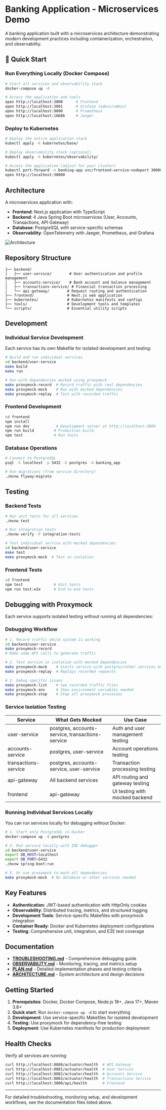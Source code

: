 # Banking Application - Microservices Demo

A banking application built with a microservices architecture demonstrating modern development practices including containerization, orchestration, and observability.

## 🚀 Quick Start

### Run Everything Locally (Docker Compose)
```bash
# Start all services and observability stack
docker-compose up -d

# Access the application and tools
open http://localhost:3000      # Frontend
open http://localhost:3001      # Grafana (admin/admin)
open http://localhost:9090      # Prometheus  
open http://localhost:16686     # Jaeger
```

### Deploy to Kubernetes
```bash
# Deploy the entire application stack
kubectl apply -k kubernetes/base/

# Deploy observability stack (optional)
kubectl apply -k kubernetes/observability/

# Access the application (adjust for your cluster)
kubectl port-forward -n banking-app svc/frontend-service-nodeport 30000:30000
open http://localhost:30000
```

## Architecture

A microservices application with:
- **Frontend**: Next.js application with TypeScript
- **Backend**: 4 Java Spring Boot microservices (User, Accounts, Transactions, API Gateway)
- **Database**: PostgreSQL with service-specific schemas
- **Observability**: OpenTelemetry with Jaeger, Prometheus, and Grafana

![Architecture](./images/microsvc-architecture.png)

## Repository Structure

```
├── backend/
│   ├── user-service/        # User authentication and profile management
│   ├── accounts-service/    # Bank account and balance management
│   ├── transactions-service/ # Financial transaction processing
│   └── api-gateway/        # Request routing and authentication
├── frontend/               # Next.js web application
├── kubernetes/             # Kubernetes manifests and configs
├── tools/                  # Development tools and templates
└── scripts/                # Essential utility scripts
```

## Development

### Individual Service Development
Each service has its own Makefile for isolated development and testing:

```bash
# Build and run individual services
cd backend/user-service
make build
make run

# Run with dependencies mocked using proxymock
make proxymock-record  # Record traffic with real dependencies
make proxymock-mock    # Run with mocked dependencies  
make proxymock-replay  # Test with recorded traffic
```

### Frontend Development
```bash
cd frontend
npm install
npm run dev            # Development server at http://localhost:3000
npm run build         # Production build
npm test              # Run tests
```

### Database Operations
```bash
# Connect to PostgreSQL
psql -h localhost -p 5432 -U postgres -d banking_app

# Run migrations (from service directory)  
./mvnw flyway:migrate
```

## Testing

### Backend Tests
```bash
# Run unit tests for all services
./mvnw test

# Run integration tests
./mvnw verify -P integration-tests

# Test individual service with mocked dependencies
cd backend/user-service
make test
make proxymock-mock  # Test in isolation
```

### Frontend Tests
```bash
cd frontend
npm test              # Unit tests
npm run test:e2e      # End-to-end tests
```

## Debugging with Proxymock

Each service supports isolated testing without running all dependencies:

### Debugging Workflow
```bash
# 1. Record traffic while system is working
cd backend/user-service
make proxymock-record
# Make some API calls to generate traffic

# 2. Test service in isolation with mocked dependencies
make proxymock-mock    # Starts service with postgres/other services mocked
make proxymock-replay  # Replays recorded requests

# 3. Debug specific issues
make proxymock-list    # See recorded traffic files
make proxymock-env     # Show environment variables needed
make proxymock-stop    # Stop all proxymock processes
```

### Service Isolation Testing
| Service | What Gets Mocked | Use Case |
|---------|-----------------|----------|
| user-service | postgres, accounts-service, transactions-service | Auth and user management testing |
| accounts-service | postgres, user-service | Account operations testing |
| transactions-service | postgres, accounts-service, user-service | Transaction processing testing |  
| api-gateway | All backend services | API routing and gateway testing |
| frontend | api-gateway | UI testing with mocked backend |

### Running Individual Services Locally

You can run services locally for debugging without Docker:

```bash
# 1. Start only PostgreSQL in Docker
docker-compose up -d postgres

# 2. Run service locally with IDE debugger
cd backend/user-service
export DB_HOST=localhost
export DB_PORT=5432
./mvnw spring-boot:run

# 3. Or use proxymock to mock all dependencies
make proxymock-mock  # No database or other services needed
```

## Key Features

- **Authentication**: JWT-based authentication with HttpOnly cookies
- **Observability**: Distributed tracing, metrics, and structured logging
- **Development Tools**: Service-specific Makefiles with proxymock integration
- **Container Ready**: Docker and Kubernetes deployment configurations
- **Testing**: Comprehensive unit, integration, and E2E test coverage

## Documentation

- **[TROUBLESHOOTING.md](./TROUBLESHOOTING.md)** - Comprehensive debugging guide
- **[OBSERVABILITY.md](./OBSERVABILITY.md)** - Monitoring, tracing, and metrics setup
- **[PLAN.md](./PLAN.md)** - Detailed implementation phases and testing criteria
- **[ARCHITECTURE.md](./ARCHITECTURE.md)** - System architecture and design decisions

## Getting Started

1. **Prerequisites**: Docker, Docker Compose, Node.js 18+, Java 17+, Maven 3.8+
2. **Quick start**: Run `docker-compose up -d` to start everything
3. **Development**: Use service-specific Makefiles for isolated development
4. **Testing**: Use proxymock for dependency-free testing
5. **Deployment**: Use Kubernetes manifests for production deployment

## Health Checks

Verify all services are running:
```bash
curl http://localhost:8080/actuator/health  # API Gateway
curl http://localhost:8081/actuator/health  # User Service  
curl http://localhost:8082/actuator/health  # Accounts Service
curl http://localhost:8083/actuator/health  # Transactions Service
curl http://localhost:3000/api/health       # Frontend
```

---

For detailed troubleshooting, monitoring setup, and development workflows, see the documentation files listed above.